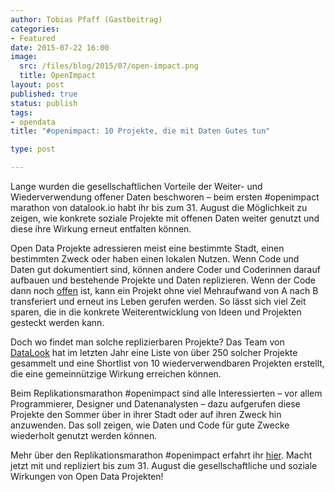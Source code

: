 ```yaml
---
author: Tobias Pfaff (Gastbeitrag)
categories:
- Featured
date: 2015-07-22 16:00
image:
  src: /files/blog/2015/07/open-impact.png
  title: OpenImpact
layout: post
published: true
status: publish
tags:
- opendata
title: "#openimpact: 10 Projekte, die mit Daten Gutes tun"

type: post

---
```

Lange wurden die gesellschaftlichen Vorteile der Weiter- und Wiederverwendung offener Daten beschworen – beim ersten #openimpact marathon von datalook.io habt ihr bis zum 31. August die Möglichkeit zu zeigen, wie konkrete soziale Projekte mit offenen Daten weiter genutzt und diese ihre Wirkung erneut entfalten können.

Open Data Projekte adressieren meist eine bestimmte Stadt, einen bestimmten Zweck oder haben einen lokalen Nutzen. Wenn Code und Daten gut dokumentiert sind, können andere Coder und Coderinnen darauf aufbauen und bestehende Projekte und Daten replizieren. Wenn der Code dann noch <a href="http://opendefinition.org" target="_blank">offen</a> ist, kann ein Projekt ohne viel Mehraufwand von A nach B transferiert und erneut ins Leben gerufen werden. So lässt sich viel Zeit sparen, die in die konkrete Weiterentwicklung von Ideen und Projekten gesteckt werden kann.

Doch wo findet man solche replizierbaren Projekte? Das Team von <a href="http://datalook.io" target="_blank">DataLook</a> hat im letzten Jahr eine Liste von über 250 solcher Projekte gesammelt und eine Shortlist von 10 wiederverwendbaren Projekten erstellt, die eine gemeinnützige Wirkung erreichen können.

Beim Replikationsmarathon #openimpact sind alle Interessierten – vor allem Programmierer, Designer und Datenanalysten – dazu aufgerufen diese Projekte den Sommer über in ihrer Stadt oder auf ihren Zweck hin anzuwenden. Das soll zeigen, wie Daten und Code für gute Zwecke wiederholt genutzt werden können.

Mehr über den Replikationsmarathon #openimpact erfahrt ihr <a href="http://blog.datalook.io/openimpact/" target="_blank">hier</a>. Macht jetzt mit und repliziert bis zum 31. August die gesellschaftliche und soziale Wirkungen von Open Data Projekten!
